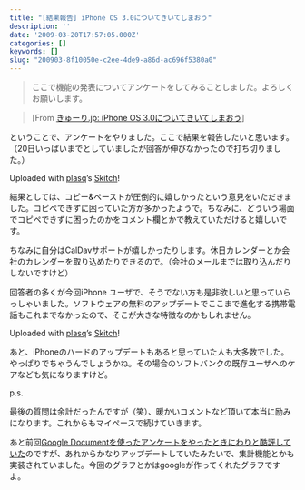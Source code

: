 ```yaml
---
title: "[結果報告] iPhone OS 3.0についてきいてしまおう"
description: ''
date: '2009-03-20T17:57:05.000Z'
categories: []
keywords: []
slug: "200903-8f10050e-c2ee-4de9-a86d-ac696f5380a0"
---
```

> ここで機能の発表についてアンケートをしてみることしました。よろしくお願いします。

> \[From [きゅーり.jp: iPhone OS 3.0についてきいてしまおう](http://blog.qli.jp/2009/03/iphone-os-30%E3%81%AB%E3%81%A4%E3%81%84%E3%81%A6%E3%81%8D%E3%81%84%E3%81%A6%E3%81%97%E3%81%BE%E3%81%8A%E3%81%86.html)\]

ということで、アンケートをやりました。ここで結果を報告したいと思います。（20日いっぱいまでとしていましたが回答が伸びなかったので打ち切りました。）

Uploaded with [plasq](http://plasq.com/)’s [Skitch](http://skitch.com)!

結果としては、コピー&ペーストが圧倒的に嬉しかったという意見をいただきました。コピペできずに困っていた方が多かったようで。ちなみに、どういう場面でコピペできずに困ったのかをコメント欄とかで教えていただけると嬉しいです。

ちなみに自分はCalDavサポートが嬉しかったりします。休日カレンダーとか会社のカレンダーを取り込めたりできるので。（会社のメールまでは取り込んだりしないですけど）

回答者の多くが今回iPhone ユーザで、そうでない方も是非欲しいと思っていらっしゃいました。ソフトウェアの無料のアップデートでここまで進化する携帯電話もこれまでなかったので、そこが大きな特徴なのかもしれません。

Uploaded with [plasq](http://plasq.com/)’s [Skitch](http://skitch.com)!

あと、iPhoneのハードのアップデートもあると思っていた人も大多数でした。やっぱりでちゃうんでしょうかね。その場合のソフトバンクの既存ユーザへのケアなども気になりますけど。

p.s.

最後の質問は余計だったんですが（笑）、暖かいコメントなど頂いて本当に励みになります。これからもマイペースで続けていきます。

あと前回[Google Documentを使ったアンケートをやったときにわりと酷評していた](http://blog.qli.jp/2008/06/google.html)のですが、あれからかなりアップデートしていたみたいで、集計機能とかも実装されていました。今回のグラフとかはgoogleが作ってくれたグラフですよ。
